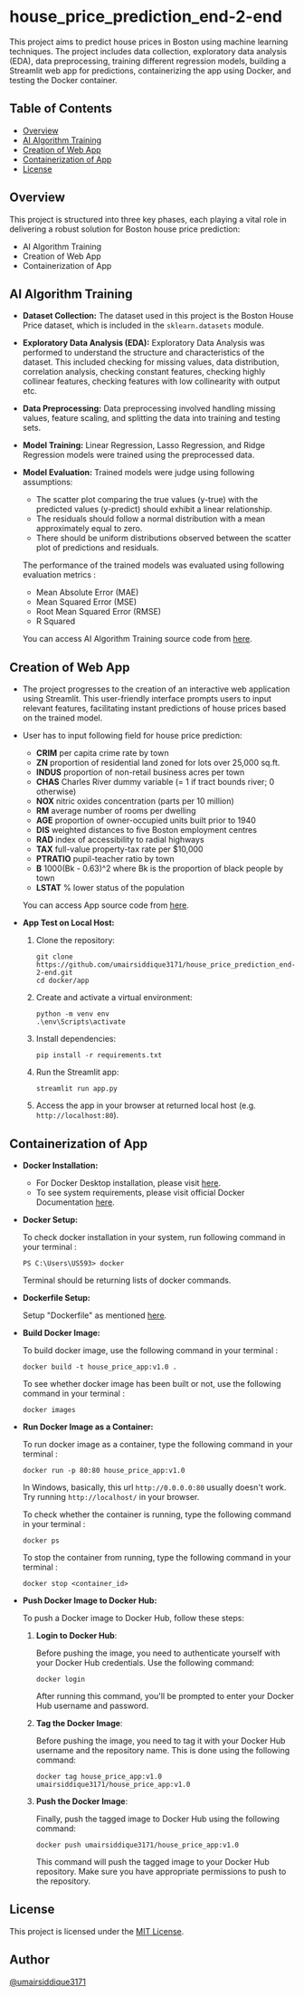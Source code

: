 # house_price_prediction_end-2-end
This project aims to predict house prices in Boston using machine learning techniques. The project includes data collection, exploratory data analysis (EDA), data preprocessing, training different regression models, building a Streamlit web app for predictions, containerizing the app using Docker, and testing the Docker container.

## Table of Contents
 - [Overview](#overview)
 - [AI Algorithm Training](#ai-algorithm-training)
 - [Creation of Web App](#creation-of-web-app)
 - [Containerization of App](#containerization-of-app)
 - [License](#license)

## Overview
This project is structured into three key phases, each playing a vital role in delivering a robust solution for Boston house price prediction:

- AI Algorithm Training
- Creation of Web App
- Containerization of App

## AI Algorithm Training

- **Dataset Collection:**
The dataset used in this project is the Boston House Price dataset, which is included in the `sklearn.datasets` module.

- **Exploratory Data Analysis (EDA):**
Exploratory Data Analysis was performed to understand the structure and characteristics of the dataset. This included checking for missing values, data distribution, correlation analysis, checking constant features, checking highly collinear features, checking features with low collinearity with output etc.

- **Data Preprocessing:** 
Data preprocessing involved handling missing values, feature scaling, and splitting the data into training and testing sets.

- **Model Training:**
Linear Regression, Lasso Regression, and Ridge Regression models were trained using the preprocessed data.

- **Model Evaluation:**
Trained models were judge using following assumptions: 
    - The scatter plot comparing the true values (y-true) with the predicted values (y-predict) should exhibit a linear relationship.
    - The residuals should follow a normal distribution with a mean approximately equal to zero.
    - There should be uniform distributions observed between the scatter plot of predictions and residuals.

    The performance of the trained models was evaluated using following evaluation metrics : 

    - Mean Absolute Error (MAE) 
    - Mean Squared Error (MSE) 
    - Root Mean Squared Error (RMSE) 
    - R Squared 
    
    You can access AI Algorithm Training source code from [here](https://github.com/umairsiddique3171/house_price_prediction_end-2-end/tree/main/regressor).


## Creation of Web App
- The project progresses to the creation of an interactive web application using Streamlit. This user-friendly interface prompts users to input relevant features, facilitating instant predictions of house prices based on the trained model.

- User has to input following field for house price prediction: 
    - **CRIM**     per capita crime rate by town
    - **ZN**      proportion of residential land zoned for lots over 25,000 sq.ft.
    - **INDUS**    proportion of non-retail business acres per town
    - **CHAS**    Charles River dummy variable (= 1 if tract bounds river; 0 otherwise)
    - **NOX**      nitric oxides concentration (parts per 10 million)
    - **RM**      average number of rooms per dwelling
    - **AGE**      proportion of owner-occupied units built prior to 1940
    - **DIS**      weighted distances to five Boston employment centres
    - **RAD**     index of accessibility to radial highways
    - **TAX**     full-value property-tax rate per $10,000
    - **PTRATIO** pupil-teacher ratio by town
    - **B**        1000(Bk - 0.63)^2 where Bk is the proportion of black people by town
    - **LSTAT**    % lower status of the population

    You can access App source code from [here](https://github.com/umairsiddique3171/house_price_prediction_end-2-end/tree/main/app).

- **App Test on Local Host:**
    1. Clone the repository:

        ```
        git clone https://github.com/umairsiddique3171/house_price_prediction_end-2-end.git
        cd docker/app
        ```

    2. Create and activate a virtual environment:

        ```
        python -m venv env
        .\env\Scripts\activate
        ```

    3. Install dependencies:

        ```
        pip install -r requirements.txt
        ```

    4. Run the Streamlit app:

        ```
        streamlit run app.py
        ```

    5. Access the app in your browser at returned local host (e.g. `http://localhost:80`).

## Containerization of App
- **Docker Installation:**
    * For Docker Desktop installation, please visit [here](https://www.docker.com/products/docker-desktop/).
    * To see system requirements, please visit official Docker Documentation [here](https://docs.docker.com/desktop/).

- **Docker Setup:**

    To check docker installation in your system, run following command in your terminal : 
    ```
    PS C:\Users\US593> docker
    ```
    Terminal should be returning lists of docker commands.

- **Dockerfile Setup:**

    Setup "Dockerfile" as mentioned [here]().

- **Build Docker Image:**

    To build docker image, use the following command in your terminal : 
    ```
    docker build -t house_price_app:v1.0 .
    ```
    To see whether docker image has been built or not, use the following command in your terminal : 
    ```
    docker images
    ```

- **Run Docker Image as a Container:**

    To run docker image as a container, type the following command in your terminal : 
    ```
    docker run -p 80:80 house_price_app:v1.0
    ```
    In Windows, basically, this url `http://0.0.0.0:80` usually doesn't work. Try running `http://localhost/` in your browser.

    To check whether the container is running, type the following command in your terminal : 
    ```
    docker ps
    ```
    To stop the container from running, type the following command in your terminal : 
    ```
    docker stop <container_id>
    ```

- **Push Docker Image to Docker Hub:**

    To push a Docker image to Docker Hub, follow these steps:

    1. **Login to Docker Hub**: 

        Before pushing the image, you need to authenticate yourself with your Docker Hub credentials. Use the following command:
    
        ```
        docker login
        ```

        After running this command, you'll be prompted to enter your Docker Hub username and password.

    2. **Tag the Docker Image**:

        Before pushing the image, you need to tag it with your Docker Hub username and the repository name. This is done using the following command:
        ```
        docker tag house_price_app:v1.0 umairsiddique3171/house_price_app:v1.0
        ```

    3. **Push the Docker Image**:

        Finally, push the tagged image to Docker Hub using the following command:
        ```
        docker push umairsiddique3171/house_price_app:v1.0
        ```
        This command will push the tagged image to your Docker Hub repository. Make sure you have appropriate permissions to push to the repository.

## License
This project is licensed under the [MIT License](https://github.com/umairsiddique3171/house_price_prediction_end-2-end/blob/main/LICENSE).

## Author 
[@umairsiddique3171](https://github.com/umairsiddique3171)
